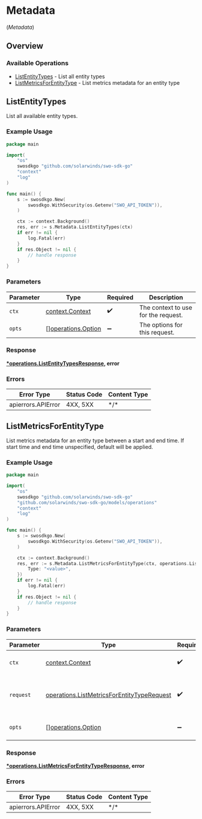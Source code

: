 # Metadata
(*Metadata*)

## Overview

### Available Operations

* [ListEntityTypes](#listentitytypes) - List all entity types
* [ListMetricsForEntityType](#listmetricsforentitytype) - List metrics metadata for an entity type

## ListEntityTypes

List all available entity types.

### Example Usage

```go
package main

import(
	"os"
	swosdkgo "github.com/solarwinds/swo-sdk-go"
	"context"
	"log"
)

func main() {
    s := swosdkgo.New(
        swosdkgo.WithSecurity(os.Getenv("SWO_API_TOKEN")),
    )

    ctx := context.Background()
    res, err := s.Metadata.ListEntityTypes(ctx)
    if err != nil {
        log.Fatal(err)
    }
    if res.Object != nil {
        // handle response
    }
}
```

### Parameters

| Parameter                                                | Type                                                     | Required                                                 | Description                                              |
| -------------------------------------------------------- | -------------------------------------------------------- | -------------------------------------------------------- | -------------------------------------------------------- |
| `ctx`                                                    | [context.Context](https://pkg.go.dev/context#Context)    | :heavy_check_mark:                                       | The context to use for the request.                      |
| `opts`                                                   | [][operations.Option](../../models/operations/option.md) | :heavy_minus_sign:                                       | The options for this request.                            |

### Response

**[*operations.ListEntityTypesResponse](../../models/operations/listentitytypesresponse.md), error**

### Errors

| Error Type         | Status Code        | Content Type       |
| ------------------ | ------------------ | ------------------ |
| apierrors.APIError | 4XX, 5XX           | \*/\*              |

## ListMetricsForEntityType

List metrics metadata for an entity type between a start and end time. If start time and end time unspecified, default will be applied.

### Example Usage

```go
package main

import(
	"os"
	swosdkgo "github.com/solarwinds/swo-sdk-go"
	"github.com/solarwinds/swo-sdk-go/models/operations"
	"context"
	"log"
)

func main() {
    s := swosdkgo.New(
        swosdkgo.WithSecurity(os.Getenv("SWO_API_TOKEN")),
    )

    ctx := context.Background()
    res, err := s.Metadata.ListMetricsForEntityType(ctx, operations.ListMetricsForEntityTypeRequest{
        Type: "<value>",
    })
    if err != nil {
        log.Fatal(err)
    }
    if res.Object != nil {
        // handle response
    }
}
```

### Parameters

| Parameter                                                                                                | Type                                                                                                     | Required                                                                                                 | Description                                                                                              |
| -------------------------------------------------------------------------------------------------------- | -------------------------------------------------------------------------------------------------------- | -------------------------------------------------------------------------------------------------------- | -------------------------------------------------------------------------------------------------------- |
| `ctx`                                                                                                    | [context.Context](https://pkg.go.dev/context#Context)                                                    | :heavy_check_mark:                                                                                       | The context to use for the request.                                                                      |
| `request`                                                                                                | [operations.ListMetricsForEntityTypeRequest](../../models/operations/listmetricsforentitytyperequest.md) | :heavy_check_mark:                                                                                       | The request object to use for the request.                                                               |
| `opts`                                                                                                   | [][operations.Option](../../models/operations/option.md)                                                 | :heavy_minus_sign:                                                                                       | The options for this request.                                                                            |

### Response

**[*operations.ListMetricsForEntityTypeResponse](../../models/operations/listmetricsforentitytyperesponse.md), error**

### Errors

| Error Type         | Status Code        | Content Type       |
| ------------------ | ------------------ | ------------------ |
| apierrors.APIError | 4XX, 5XX           | \*/\*              |